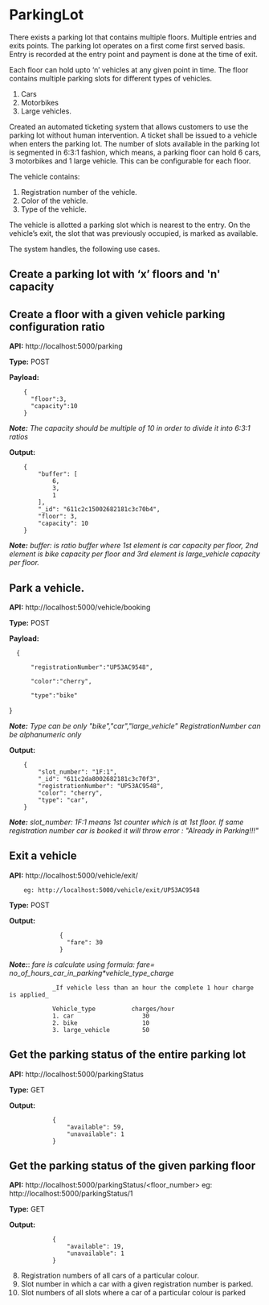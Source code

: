 # ParkingLot

There exists a parking lot that contains multiple floors. Multiple entries and exits points. The parking lot operates on a first come first served basis. Entry is recorded at the entry point and payment is done at the time of exit.

Each floor can hold upto ‘n’ vehicles at any given point in time. The floor contains multiple parking slots for different types of vehicles.
1. Cars
2. Motorbikes
3. Large vehicles.

Created an automated ticketing system that allows customers to use the parking lot without human intervention. A ticket shall be issued to a vehicle when enters the parking lot.
The number of slots available in the parking lot is segmented in 6:3:1 fashion, which means, a parking floor can hold 6 cars, 3 motorbikes and 1 large vehicle. This can be configurable for each floor.

The vehicle contains:
1. Registration number of the vehicle.
2. Color of the vehicle.
3. Type of the vehicle.

The vehicle is allotted a parking slot which is nearest to the entry. On the vehicle’s exit, the slot that was previously occupied, is marked as available.

The system handles, the following use cases.

## Create a parking lot with ‘x’ floors and 'n' capacity

## Create a floor with a given vehicle parking configuration ratio

**API:** http://localhost:5000/parking

**Type:** POST

**Payload:** 

        {
          "floor":3,
          "capacity":10
        }
        
_**Note:** The capacity should be multiple of 10 in order to divide it into 6:3:1 ratios_

**Output:**

        {
            "buffer": [
                6,
                3,
                1
            ],
            "_id": "611c2c15002682181c3c70b4",
            "floor": 3,
            "capacity": 10
        }

_**Note:** buffer: is ratio buffer where 1st element is car capacity per floor, 2nd element is bike capacity per floor and 3rd element is large_vehicle capacity per floor._

## Park a vehicle.

**API:** http://localhost:5000/vehicle/booking

**Type:** POST

**Payload:**

      {

          "registrationNumber":"UP53AC9548",

          "color":"cherry",

          "type":"bike"

   }
   
_**Note:** Type can be only "bike","car","large_vehicle"_
_RegistrationNumber can be alphanumeric only_
        
        
**Output:**

        {
            "slot_number": "1F:1",
            "_id": "611c2da8002682181c3c70f3",
            "registrationNumber": "UP53AC9548",
            "color": "cherry",
            "type": "car",
        }
        
**_Note:_** _slot_number: 1F:1 means 1st counter which is at 1st floor.
            If same registration number car is booked it will throw error : "Already in Parking!!!"_
            
            
## Exit a vehicle

 **API:** http://localhost:5000/vehicle/exit/<RegistrationNumber>
        
        eg: http://localhost:5000/vehicle/exit/UP53AC9548
        
**Type:** POST
        
**Output:**
        
                  {
                    "fare": 30
                  }
        
        
_**Note:**_: _fare is calculate using formula:
                fare= no_of_hours_car_in_parking*vehicle_type_charge_
        
                _If vehicle less than an hour the complete 1 hour charge is applied_
        
                Vehicle_type          charges/hour
                1. car                   30
                2. bike                  10
                3. large_vehicle         50
  
## Get the parking status of the entire parking lot
        
**API:** http://localhost:5000/parkingStatus
        
**Type:** GET

**Output:**
        
        
                {
                    "available": 59,
                    "unavailable": 1
                }
        
        
## Get the parking status of the given parking floor
        
**API:** http://localhost:5000/parkingStatus/<floor_number>
        eg: http://localhost:5000/parkingStatus/1
        
**Type:** GET

**Output:**
        
        
                {
                    "available": 19,
                    "unavailable": 1
                }
       

8. Registration numbers of all cars of a particular colour.
9. Slot number in which a car with a given registration number is parked.
9. Slot numbers of all slots where a car of a particular colour is parked
